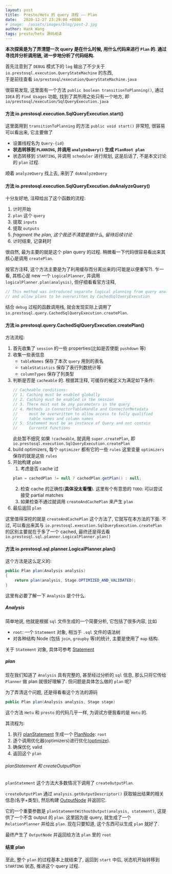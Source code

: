 ```yaml
---
layout: post
title:  Presto/Hetu 的 query 流程 —— Plan
date:   2020-12-27 23:29:00 +0800
# image:  /assets/images/blog/post-2.jpg
author: Hank Wang
tags: presto/hetu 源码阅读
---
```


  
**本次探索是为了弄清楚一次 query 是在什么时候, 用什么代码来进行 `Plan` 的. 通过寻找并分析调用链, 进一步地分析了代码结构.**

首先注意到了 `DEBUG` 模式下的 `log` 输出了不少关于 `io.prestosql.execution.QueryStateMachine` 的东西,  
于是前往查看 `io/prestosql/execution/QueryStateMachine.java`  

很容易发现, 这里面有一个方法 `public boolean transitionToPlanning()`, 通过 `IDEA` 的 `Find Usages` 功能, 找到了其所用之处只有一个地方, 即 `io/prestosql/execution/SqlQueryExecution.java`

#### 方法 io.prestosql.execution.SqlQueryExecution.start()

这里面用到 `transitionToPlanning` 的方法 `public void start()` 非常短, 很容易可以看出来, 它主要做了
- 设置线程名为 `Query-{id}`
- **状态转移到 `PLANNING`, 并调用 `analyzeQuery()` 生成 `PlanRoot plan`**
- 状态转移到 `STARTING`, 并调用 `scheduler` 进行规划, 这是后话了, 不是本文讨论的 `plan` 过程.

顺着 `analyzeQuery` 找上去, 来到了 `doAnalyzeQuery`

#### 方法 io.prestosql.execution.SqlQueryExecution.doAnalyzeQuery()

十分友好地, 注释给出了这个函数的流程:
1. 计时开始
2. `plan` 这个 `query`
3. 提取 `inputs`
4. 提取 `outputs`
5. *fragment the plan, 这个我还不清楚是做什么, 留待后续讨论*
6. 计时结束, 记录耗时

很自然, 最为主要的就是这个 plan query 的过程. 稍微看一下代码很容易看出来其核心是调用 `createPlan`.

按官方注释, 这个方法主要是为了利用缓存而分离出来的(可能是以便重写?). 乍一看, 其核心是 new 一个 `LogicalPlanner`, 并调用 `logicalPlanner.plan(analysis)`, 但仔细看看官方注释,
```java
// This method was introduced separate logical planning from query analyzing stage
// and allow plans to be overwritten by CachedSqlQueryExecution
```
结合 `debug` 过程的函数调用栈, 就会发现实际上调用了 `io.prestosql.query.CachedSqlQueryExecution.createPlan`.

#### 方法 io.prestosql.query.CachedSqlQueryExecution.createPlan()

方法流程:
1. 首先收集了 `session` 的一些 properties(比如是否使能 `pushdown` 等)
2. 收集一些表信息
    - `tableNames` 保存了本次 `query` 用到的表名
    - `tableStatistics` 保存了表行列数统计等
    - `columnTypes` 保存了列类型
3. 判断是否是 `cacheable` 的. 根据其注释, 可缓存的被定义为满足如下条件:
    ```java
    // Cacheable conditions:
    // 1. Caching must be enabled globally
    // 2. Caching must be enabled in the session
    // 3. There must not be any parameters in the query
    // 4. Methods in ConnectorTableHandle and ConnectorMetadata 
    //     must be overwritten to allow access to fully qualified 
    //     table names and column names
    // 5. Statement must be an instance of Query and not contain 
    //     CurrentX functions
    ```
    此处暂不细究
    如果 `!cacheable`, 就调用 `super.createPlan`, 即 `io.prestosql.execution.SqlQueryExecution.createPlan`
4. build optimizers, 每个 `optimizer` 都有它的一些 `rules`
    这里变量 `optimizers` 保存的就是这些 `rules`
5. 开始构建 plan
    1. 考虑是否 cache 过
    ```java
    plan = cachedPlan != null ? cachedPlan.getPlan() : null;
    ```
    2. 检查 cache 的正确性(**具体没太看懂**).
    这里有个有意思的 `TODO`: 可以尝试接受 partial matches
    3. 如果检查不通过就调用 `createAndCachePlan` 来产生 `plan`
6. 最后返回 `plan`

这里值得深挖的就是 `createAndCachePlan` 这个方法了, 它就写在本方法的下面. 不过, 可以看出来其与 `io.prestosql.execution.SqlQueryExecution.createPlan` 的区别主要就在于多了一个 cached, 最终还是得去看 `io.prestosql.sql.planner.LogicalPlanner.plan()`

#### 方法 io.prestosql.sql.planner.LogicalPlanner.plan()

这个方法是这么定义的:
```java
public Plan plan(Analysis analysis)
{
    return plan(analysis, Stage.OPTIMIZED_AND_VALIDATED);
}
```

这里有必要了解一下 `Analysis` 是个什么.
##### Analysis

简单地说, 他就是根据 `sql` 文件生成的一个简要分析, 它包括了很多内容, 比如
- `root`: 一个 `Statement` 对象, 相当于 `.sql` 文件的语法树
- 对各种结构 Node (包括 `join`, `groupby` 等)的统计, 主要是使用了 `map` 结构.

关于 `Statement` 对象, 具体可参考 [Statement](../DataStructures/2020-12-27-Statement#Statement)

##### plan

现在我们知道了 `Analysis` 具有完整的, 甚至经过分析的 `sql` 信息, 那么只将它传给 `Planner` 做 plan 就很好理解了. 但问题是具体怎么做的 `plan` 呢?

为了弄清这个问题, 还是得看看这个方法的源码
```java
public Plan plan(Analysis analysis, Stage stage)
```
这个方法 `Hetu` 和 `presto` 的代码几乎一样, 为调试方便我看的是 `Hetu` 的.

其流程为:
1. 执行 [planStatement](#planStatement) 生成一个 [PlanNode](../DataStructures/2020-12-27-PlanNode#PlanNode): `root`
2. 逐个调用优化器(optimizers)进行优化([optimize](2020-12-27-Optimizer)).
3. 确保优化 valid
4. 返回这个 `plan`

###### planStatement 和 createOutputPlan <p id="planStatement">

`planStatement` 这个方法大多数情况下调用了 `createOutputPlan`.

`createOutputPlan` 通过 `analysis.getOutputDescriptor()` 获取输出结果的相关信息(名字+类型), 然后构建 [OutputNode](../DataStructures/2020-12-27-PlanNode#OutputNode) 并返回它.

它的一个重要参数是 `planStatementWithoutOutput(analysis, statement)`, 这提供了一个不含 output 的 `plan`. 这里因为是 query, 就生成了一个 `RelationPlanner` 并给出 `plan`. 现在只要知道, 这个东西可以生成 `plan` 就好了.

最终产生了 `OutputNode` 并返回给方法 `plan` 里的 `root`

#### 结束 plan

至此, 整个 `plan` 的过程基本上就结束了, 返回到 `start` 中后, 状态机开始转移到 `STARTING` 状态, 推进这个 query 过程.